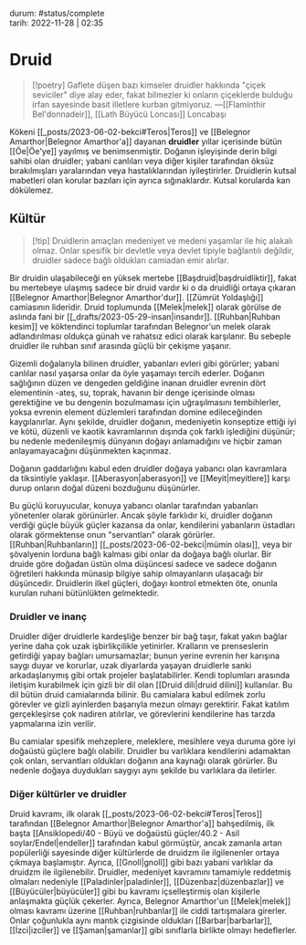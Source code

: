 durum: #status/complete   
tarih: 2022-11-28 | 02:35
# Druid
>[!poetry]
>Gaflete düşen bazı kimseler druidler hakkında "çiçek seviciler" diye alay eder, fakat bilmezler ki onların çiçeklerde bulduğu irfan sayesinde basit illetlere kurban gitmiyoruz.
>―[[Flaminthir Bel'donnadeir]], [[Lath Büyücü Loncası]] Loncabaşı
 
Kökeni [[_posts/2023-06-02-bekci#Teros|Teros]] ve [[Belegnor Amarthor|Belegnor Amarthor'a]] dayanan **druidler** yıllar içerisinde bütün [[Öe|Öe'ye]] yayılmış ve benimsenmiştir. Doğanın işleyişinde derin bilgi sahibi olan druidler; yabani canlıları veya diğer kişiler tarafından öksüz bırakılmışları yaralarından veya hastalıklarından iyileştirirler. Druidlerin kutsal mabetleri olan korular bazıları için ayrıca sığınaklardır. Kutsal korularda kan dökülemez.
## Kültür
>[!tip] Druidlerin amaçları medeniyet ve medeni yaşamlar ile hiç alakalı olmaz.
>Onlar spesifik bir devletle veya devlet tipiyle bağlantılı değildir, druidler sadece bağlı oldukları camiadan emir alırlar.

Bir druidin ulaşabileceği en yüksek mertebe [[Başdruid|başdruidliktir]], fakat bu mertebeye ulaşmış sadece bir druid vardır ki o da druidliği ortaya çıkaran [[Belegnor Amarthor|Belegnor Amarthor'dur]]. [[Zümrüt Yoldaşlığı]] camiasının lideridir. Druid toplumunda [[Melek|melek]] olarak görülse de aslında fani bir [[_drafts/2023-05-29-insan|insandır]]. [[Ruhban|Ruhban kesim]] ve köktendinci toplumlar tarafından Belegnor'un melek olarak adlandırılması oldukça günah ve rahatsız edici olarak karşılanır. Bu sebeple druidler ile ruhban sınıf  arasında güçlü bir çekişme yaşanır.

Gizemli doğalarıyla bilinen druidler, yabanları evleri gibi görürler; yabani canlılar nasıl yaşarsa onlar da öyle yaşamayı tercih ederler. Doğanın sağlığının düzen ve dengeden geldiğine inanan druidler evrenin dört elementinin -ateş, su, toprak, havanın bir denge içerisinde olması gerektiğine ve bu dengenin bozulmaması için uğraşılmasını tembihlerler, yoksa evrenin element düzlemleri tarafından domine edileceğinden kaygılanırlar. Aynı şekilde, druidler doğanın, medeniyetin konseptize ettiği iyi ve kötü, düzenli ve kaotik kavramlarının dışında çok farklı işlediğini düşünür; bu nedenle medenileşmiş dünyanın doğayı anlamadığını ve hiçbir zaman anlayamayacağını düşünmekten kaçınmaz.

Doğanın gaddarlığını kabul eden druidler doğaya yabancı olan kavramlara da tiksintiyle yaklaşır. [[Aberasyon|aberasyon]] ve [[Meyit|meyitlere]] karşı durup onların doğal düzeni bozduğunu düşünürler.

Bu güçlü koruyucular, konuya yabancı olanlar tarafından yabanları yönetenler olarak görünürler. Ancak şöyle farklıdır ki, druidler doğanın verdiği güçle büyük güçler kazansa da onlar, kendilerini yabanların üstadları olarak görmektense onun "servantları" olarak görürler. [[Ruhban|Ruhbanların]] [[_posts/2023-06-02-bekci|mümin olası]], veya bir şövalyenin lorduna bağlı kalması gibi onlar da doğaya bağlı olurlar. Bir druide göre doğadan üstün olma düşüncesi sadece ve sadece doğanın öğretileri hakkında münasip bilgiye sahip olmayanların ulaşacağı bir düşüncedir. Druidlerin ilkel güçleri, doğayı kontrol etmekten öte, onunla kurulan ruhani bütünlükten gelmektedir.
### Druidler ve inanç
Druidler diğer druidlerle kardeşliğe benzer bir bağ taşır, fakat yakın bağlar yerine daha çok uzak işbirlikçilikle yetinirler. Kralların ve prenseslerin getirdiği yapay bağları umursamazlar; bunun yerine evrenin her karışına saygı duyar ve korurlar, uzak diyarlarda yaşayan druidlerle sanki arkadaşlarıymış gibi ortak projeler başlatabilirler. Kendi toplumları arasında iletişim kurabilmek için gizli bir dil olan [[Druid dili|druid dilini]] kullanılar. Bu dil bütün druid camialarında bilinir. Bu camialara kabul edilmek zorlu görevler ve gizli ayinlerden başarıyla mezun olmayı gerektirir. Fakat katılım gerçekleşirse çok nadiren atılırlar, ve görevlerini kendilerine has tarzda yapmalarına izin verilir.

Bu camialar spesifik mehzeplere, meleklere, mesihlere veya duruma göre iyi doğaüstü güçlere bağlı olabilir. Druidler bu varlıklara kendilerini adamaktan çok onları, servantları oldukları doğanın ana kaynağı olarak görürler. Bu nedenle doğaya duydukları saygıyı aynı şekilde bu varlıklara da iletirler.
### Diğer kültürler ve druidler
Druid kavramı, ilk olarak [[_posts/2023-06-02-bekci#Teros|Teros]] tarafından [[Belegnor Amarthor|Belegnor Amarthor'a]] bahşedilmiş, ilk başta [[Ansiklopedi/40 - Büyü ve doğaüstü güçler/40.2 - Asil soylar/Endel|endeller]] tarafından kabul görmüştür, ancak zamanla artan popülerliği sayesinde diğer kültürlerde de druidzm ile ilgilenenler ortaya çıkmaya başlamıştır. Ayrıca, [[Gnoll|gnoll]] gibi bazı yabani varlıklar da druidzm ile ilgilenebilir. Druidler, medeniyet kavramını tamamiyle reddetmiş olmaları nedeniyle [[Paladinler|paladinler]], [[Düzenbaz|düzenbazlar]] ve [[Büyücüler|büyücüler]] gibi bu kavramı içselleştirmiş olan kişilerle anlaşmakta güçlük çekerler. Ayrıca, Belegnor Amarthor'un [[Melek|melek]] olması kavramı üzerine [[Ruhban|ruhbanlar]] ile ciddi tartışmalara girerler. Onlar çoğunlukla aynı mantık çizgisinde oldukları [[Barbar|barbarlar]], [[İzci|izciler]] ve [[Şaman|şamanlar]] gibi sınıflarla birlikte olmayı hedeflerler.